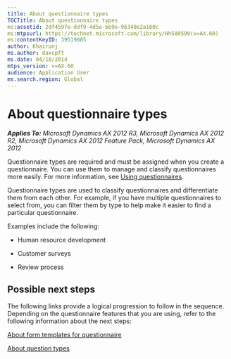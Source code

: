 ```yaml
---
title: About questionnaire types
TOCTitle: About questionnaire types
ms:assetid: 2df4597e-ddf9-4d5e-bb9e-96348e2a160c
ms:mtpsurl: https://technet.microsoft.com/library/Hh580599(v=AX.60)
ms:contentKeyID: 39519085
author: Khairunj
ms.author: daxcpft
ms.date: 04/18/2014
mtps_version: v=AX.60
audience: Application User
ms.search.region: Global
---
```


# About questionnaire types 


_**Applies To:** Microsoft Dynamics AX 2012 R3, Microsoft Dynamics AX 2012 R2, Microsoft Dynamics AX 2012 Feature Pack, Microsoft Dynamics AX 2012_

Questionnaire types are required and must be assigned when you create a questionnaire. You can use them to manage and classify questionnaires more easily. For more information, see [Using questionnaires](using-questionnaires.md).

Questionnaire types are used to classify questionnaires and differentiate them from each other. For example, if you have multiple questionnaires to select from, you can filter them by type to help make it easier to find a particular questionnaire.

Examples include the following:

  - Human resource development

  - Customer surveys

  - Review process

## Possible next steps

The following links provide a logical progression to follow in the sequence. Depending on the questionnaire features that you are using, refer to the following information about the next steps:

[About form templates for questionnaire](about-form-templates-for-questionnaire.md)

[About question types](about-question-types.md)

  


